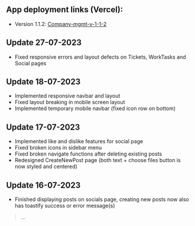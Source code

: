 
## App deployment links (Vercel):
- Version 1.1.2: [Company-mgmt-v-1-1-2](https://company-mgmt.vercel.app/)

## Update 27-07-2023

- Fixed responsive errors and layout defects on Tickets, WorkTasks and Social pages

## Update 18-07-2023

- Implemented responsive navbar and layout
- Fixed layout breaking in mobile screen layout
- Implemented temporary mobile navbar (fixed icon row on bottom)


## Update 17-07-2023

- Implemented like and dislike features for social page
- Fixed broken icons in sidebar menu
- Fixed broken navigate functions after deleting existing posts
- Redesigned CreateNewPost page (both text + choose files button is now styled and centered)


## Update 16-07-2023

- Finished displaying posts on socials page, creating new posts now also has toastify success or error message(s)


>...
